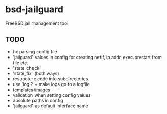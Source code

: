 # bsd-jailguard
FreeBSD jail management tool

## TODO

* fix parsing config file
* 'jailguard' values in config for creating netif, ip addr, exec.prestart from file etc.
* 'state_check'
* 'state_fix' (both ways)
* restructure code into subdirectories
* use 'log'? + make logs go to a logfile
* templates/images
* validation when setting config values
* absolute paths in config
* 'jailguard' as default interface name

